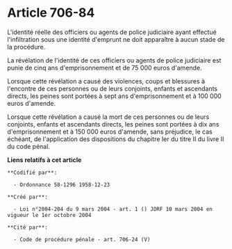 # Article 706-84

L'identité réelle des officiers ou agents de police judiciaire ayant effectué l'infiltration sous une identité d'emprunt ne
doit apparaître à aucun stade de la procédure.

La révélation de l'identité de ces officiers ou agents de police judiciaire est punie de cinq ans d'emprisonnement et de 75
000 euros d'amende.

Lorsque cette révélation a causé des violences, coups et blessures à l'encontre de ces personnes ou de leurs conjoints,
enfants et ascendants directs, les peines sont portées à sept ans d'emprisonnement et à 100 000 euros d'amende.

Lorsque cette révélation a causé la mort de ces personnes ou de leurs conjoints, enfants et ascendants directs, les peines
sont portées à dix ans d'emprisonnement et à 150 000 euros d'amende, sans préjudice, le cas échéant, de l'application des
dispositions du chapitre Ier du titre II du livre II du code pénal.

**Liens relatifs à cet article**

	**Codifié par**:

	  - Ordonnance 58-1296 1958-12-23

	**Créé par**:

	  - Loi n°2004-204 du 9 mars 2004 - art. 1 () JORF 10 mars 2004 en vigueur le 1er octobre 2004

	**Cité par**:

	  - Code de procédure pénale - art. 706-24 (V)
